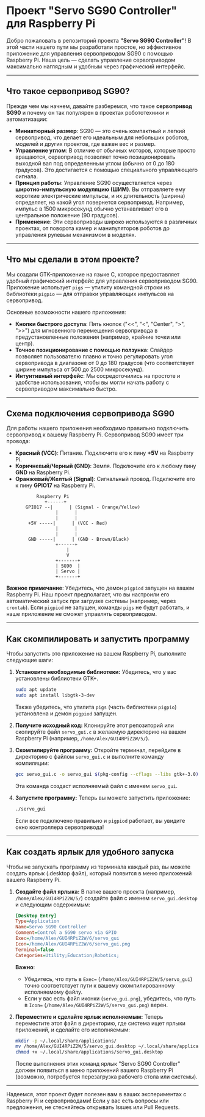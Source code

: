 # Проект "Servo SG90 Controller" для Raspberry Pi

Добро пожаловать в репозиторий проекта **"Servo SG90 Controller"**! В этой части нашего пути мы разработали простое, но эффективное приложение для управления сервоприводом SG90 с помощью Raspberry Pi. Наша цель — сделать управление сервоприводом максимально наглядным и удобным через графический интерфейс.

---

## Что такое сервопривод SG90?

Прежде чем мы начнем, давайте разберемся, что такое **сервопривод SG90** и почему он так популярен в проектах робототехники и автоматизации:

* **Миниатюрный размер**: SG90 — это очень компактный и легкий сервопривод, что делает его идеальным для небольших роботов, моделей и других проектов, где важен вес и размер.
* **Управление углом**: В отличие от обычных моторов, которые просто вращаются, сервопривод позволяет точно позиционировать выходной вал под определенным углом (обычно от 0 до 180 градусов). Это достигается с помощью специального управляющего сигнала.
* **Принцип работы**: Управление SG90 осуществляется через **широтно-импульсную модуляцию (ШИМ)**. Вы отправляете ему короткие электрические импульсы, и их длительность (ширина) определяет, на какой угол повернется сервопривод. Например, импульс в 1500 микросекунд обычно устанавливает его в центральное положение (90 градусов).
* **Применение**: Эти сервоприводы широко используются в различных проектах, от поворота камер и манипуляторов роботов до управления рулевым механизмом в моделях.

---

## Что мы сделали в этом проекте?

Мы создали GTK-приложение на языке C, которое предоставляет удобный графический интерфейс для управления сервоприводом SG90. Приложение использует `pigs` — утилиту командной строки из библиотеки `pigpio` — для отправки управляющих импульсов на сервопривод.

Основные возможности нашего приложения:

* **Кнопки быстрого доступа**: Пять кнопок ("<<", "<", "Center", ">", ">>") для мгновенного перемещения сервопривода в предустановленные положения (например, крайние точки или центр).
* **Точное позиционирование с помощью ползунка**: Слайдер позволяет пользователю плавно и точно регулировать угол сервопривода в диапазоне от 0 до 180 градусов (что соответствует ширине импульса от 500 до 2500 микросекунд).
* **Интуитивный интерфейс**: Мы сосредоточились на простоте и удобстве использования, чтобы вы могли начать работу с сервоприводом максимально быстро.

---

## Схема подключения сервопривода SG90

Для работы нашего приложения необходимо правильно подключить сервопривод к вашему Raspberry Pi. Сервопривод SG90 имеет три провода:

* **Красный (VCC)**: Питание. Подключите его к пину **+5V** на Raspberry Pi.
* **Коричневый/Черный (GND)**: Земля. Подключите его к любому пину **GND** на Raspberry Pi.
* **Оранжевый/Желтый (Signal)**: Сигнальный провод. Подключите его к пину **GPIO17** на Raspberry Pi.

```text
           Raspberry Pi
              +------+
       GPIO17 --|      | (Signal - Orange/Yellow)
                  |      |
                  |      |
        +5V -----|      | (VCC - Red)
                  |      |
                  |      |
        GND -----|      | (GND - Brown/Black)
                  +------+
                      |
                      V
                  +-------+
                  | SG90  |
                  | Servo |
                  +-------+
````

**Важное примечание**: Убедитесь, что демон `pigpiod` запущен на вашем Raspberry Pi. Наш проект предполагает, что вы настроили его автоматический запуск при загрузке системы (например, через `crontab`). Если `pigpiod` не запущен, команды `pigs` не будут работать, и наше приложение не сможет управлять сервоприводом.

-----

## Как скомпилировать и запустить программу

Чтобы запустить это приложение на вашем Raspberry Pi, выполните следующие шаги:

1.  **Установите необходимые библиотеки:**
    Убедитесь, что у вас установлены библиотеки GTK+.

    ```bash
    sudo apt update
    sudo apt install libgtk-3-dev
    ```

    Также убедитесь, что утилита `pigs` (часть библиотеки `pigpio`) установлена и демон `pigpiod` запущен.

2.  **Получите исходный код:**
    Клонируйте этот репозиторий или скопируйте файл `servo_gui.c` в желаемую директорию на вашем Raspberry Pi (например, `/home/Alex/GUI4RPiZ2W/5/`).

3.  **Скомпилируйте программу:**
    Откройте терминал, перейдите в директорию с файлом `servo_gui.c` и выполните команду компиляции:

    ```bash
    gcc servo_gui.c -o servo_gui $(pkg-config --cflags --libs gtk+-3.0)
    ```

    Эта команда создаст исполняемый файл с именем `servo_gui`.

4.  **Запустите программу:**
    Теперь вы можете запустить приложение:

    ```bash
    ./servo_gui
    ```

    Если все подключено правильно и `pigpiod` работает, вы увидите окно контроллера сервопривода\!

-----

## Как создать ярлык для удобного запуска

Чтобы не запускать программу из терминала каждый раз, вы можете создать ярлык (.desktop файл), который появится в меню приложений вашего Raspberry Pi.

1.  **Создайте файл ярлыка:**
    В папке вашего проекта (например, `/home/Alex/GUI4RPiZ2W/5/`) создайте файл с именем `servo_gui.desktop` и следующим содержимым:

    ```ini
    [Desktop Entry]
    Type=Application
    Name=Servo SG90 Controller
    Comment=Control a SG90 servo via GPIO
    Exec=/home/Alex/GUI4RPiZ2W/6/servo_gui
    Icon=/home/Alex/GUI4RPiZ2W/6/servo_gui.png
    Terminal=false
    Categories=Utility;Education;Robotics;
    ```

    **Важно**:

      * Убедитесь, что путь в `Exec=` (`/home/Alex/GUI4RPiZ2W/5/servo_gui`) точно соответствует пути к вашему скомпилированному исполняемому файлу.
      * Если у вас есть файл иконки (`servo_gui.png`), убедитесь, что путь в `Icon=` (`/home/Alex/GUI4RPiZ2W/5/servo_gui.png`) верен.

2.  **Переместите и сделайте ярлык исполняемым:**
    Теперь переместите этот файл в директорию, где система ищет ярлыки приложений, и сделайте его исполняемым:

    ```bash
    mkdir -p ~/.local/share/applications/
    mv /home/Alex/GUI4RPiZ2W/5/servo_gui.desktop ~/.local/share/applications/
    chmod +x ~/.local/share/applications/servo_gui.desktop
    ```

    После выполнения этих команд ярлык "Servo SG90 Controller" должен появиться в меню приложений вашего Raspberry Pi (возможно, потребуется перезагрузка рабочего стола или системы).

-----

Надеемся, этот проект будет полезен вам в ваших экспериментах с Raspberry Pi и сервоприводами\! Если у вас есть вопросы или предложения, не стесняйтесь открывать Issues или Pull Requests.

```
```